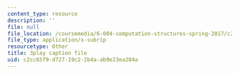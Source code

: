 ```yaml
---
content_type: resource
description: ''
file: null
file_location: /coursemedia/6-004-computation-structures-spring-2017/c2cc65f9d72719c22b4aab9e23ea204a_CLiy3m2Jt-M.srt
file_type: application/x-subrip
resourcetype: Other
title: 3play caption file
uid: c2cc65f9-d727-19c2-2b4a-ab9e23ea204a
---
```

